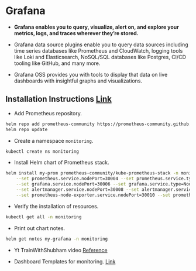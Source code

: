# Grafana

* **Grafana enables you to query, visualize, alert on, and explore your metrics, logs, and traces wherever they’re stored.**

* Grafana data source plugins enable you to query data sources including time series databases like Prometheus and CloudWatch, logging tools like Loki and Elasticsearch, NoSQL/SQL databases like Postgres, CI/CD tooling like GitHub, and many more.
* Grafana OSS provides you with tools to display that data on live dashboards with insightful graphs and visualizations.

## Installation Instructions [Link](https://github.com/prometheus-community/helm-charts/tree/main/charts/kube-prometheus-stack)

* Add Prometheus repository.

```bash
helm repo add prometheus-community https://prometheus-community.github.io/helm-charts
helm repo update
```

* Create a namespace `monitoring`.

```bash
kubectl create ns monitoring
```

* Install Helm chart of Prometheus stack.

```bash
helm install my-prom prometheus-community/kube-prometheus-stack -n monitoring \
    --set prometheus.service.nodePort=30004 --set prometheus.service.type=NodePort \
    --set grafana.service.nodePort=30006 --set grafana.service.type=NodePort \
    --set alertmanager.service.nodePort=30008 --set alertmanager.service.type=NodePort \
    --set prometheus-node-exporter.service.nodePort=30010 --set prometheus-node-exporter.service.type=NodePort
```

* Verify the installation of resources.

```bash
kubectl get all -n monitoring
```

* Print out chart notes.

```bash
helm get notes my-grafana -n monitoring
```

* Yt TrainWithShubham video [Reference](https://www.youtube.com/watch?v=DXZUunEeHqM)

* Dashboard Templates for monitoring. [Link](https://grafana.com/grafana/dashboards/)

<!-- * To add the Grafana repository, [Link](https://grafana.com/docs/grafana/latest/setup-grafana/installation/helm/)

```bash
helm repo add grafana https://grafana.github.io/helm-charts
```

* List helm repos

```bash
helm repo list
```

* update the repository to download the latest Grafana Helm charts

```bash
helm repo update
```

## Deploy the Grafana Helm charts

* Create a namespace

```bash
kubectl create ns monitoring
```

* Deploy the Grafana Helm chart

```bash
helm install my-grafana grafana/grafana --namespace monitoring
```

**_Where:_**

> * `helm install`: Installs the chart by deploying it on the Kubernetes cluster
> * `my-grafana`: The logical chart name that you provided
> * `grafana/grafana`: The repository and package name to install
> * `--namespace`: The Kubernetes namespace (i.e. monitoring) where you want to deploy the chart

* Verify the deployment status

```bash
helm list -n monitoring
kubectl get all -n monitoring
```

## Access Grafana

* Print out chart notes.

```bash
helm get notes my-grafana -n monitoring
```

* Get the Grafana admin password

```bash
kubectl get secret --namespace monitoring my-grafana -o jsonpath="{.data.admin-password}" | base64 --decode ; echo
```

* Save the password to a file in system.

* Export a shell variable `POD_NAME` that will save the complete name of the pod which got deployed.

```bash
export POD_NAME=$(kubectl get pods --namespace monitoring -l "app.kubernetes.io/name=grafana,app.kubernetes.io/instance=my-grafana" -o jsonpath="{.items[0].metadata.name}")
```

* Direct the Grafana pod to listen to port :3000

```bash
kubectl --namespace monitoring port-forward $POD_NAME 3000
```

* Navigate to `127.0.0.1:3000` in your browser. -->
